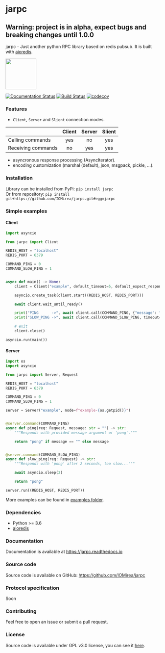 # jarpc

## Warning: project is in alpha, expect bugs and breaking changes until 1.0.0

jarpc - Just another python RPC library based on redis pubsub. It is built with [aioredis](https://github.com/aio-libs/aioredis).

<img src="https://raw.github.com/IOMirea/jarpc/master/docs/logo.svg?sanitize=true" height="100">

[![Documentation Status](https://readthedocs.org/projects/jarpc/badge/?version=latest)](https://jarpc.readthedocs.io/en/latest/?badge=latest)
[![Build Status](https://travis-ci.org/IOMirea/jarpc.svg?branch=master)](https://travis-ci.org/IOMirea/jarpc)
[![codecov](https://codecov.io/gh/IOMirea/jarpc/branch/master/graph/badge.svg)](https://codecov.io/gh/IOMirea/jarpc)

### Features
- `Client`, `Server` and `Slient` connection modes.

|                    | Client | Server | Slient |
| :----------------- | :----: | :----: | :----: |
| Calling commands   |   yes  |   no   |   yes  |
| Receiving commands |   no   |   yes  |   yes  |

- asyncronous response processing (AsyncIterator).
- encoding customization (marshal (default), json, msgpack, pickle, ...).

### Installation
Library can be installed from PyPi: `pip install jarpc`  
Or from repository: `pip install git+https://github.com/IOMirea/jarpc.git#egg=jarpc`

### Simple examples

#### Client
```python
import asyncio

from jarpc import Client

REDIS_HOST = "localhost"
REDIS_PORT = 6379

COMMAND_PING = 0
COMMAND_SLOW_PING = 1


async def main() -> None:
    client = Client("example", default_timeout=5, default_expect_responses=1)

    asyncio.create_task(client.start((REDIS_HOST, REDIS_PORT)))

    await client.wait_until_ready()

    print("PING      ->", await client.call(COMMAND_PING, {"message": "hello"}))
    print("SLOW_PING ->", await client.call(COMMAND_SLOW_PING, timeout=1))

    # exit
    client.close()

asyncio.run(main())
```


#### Server
```python
import os
import asyncio

from jarpc import Server, Request

REDIS_HOST = "localhost"
REDIS_PORT = 6379

COMMAND_PING = 0
COMMAND_SLOW_PING = 1

server = Server("example", node=f"example-{os.getpid()}")


@server.command(COMMAND_PING)
async def ping(req: Request, message: str = "") -> str:
    """Responds with provided message argument or 'pong'."""

    return "pong" if message == "" else message


@server.command(COMMAND_SLOW_PING)
async def slow_ping(req: Request) -> str:
    """Responds with 'pong' after 2 seconds, too slow..."""

    await asyncio.sleep(2)

    return "pong"

server.run((REDIS_HOST, REDIS_PORT))
```

More examples can be found in [examples folder](https://github.com/IOMirea/jarpc/blob/master/examples).

### Dependencies
- Python >= 3.6
- [aioredis](https://github.com/aio-libs/aioredis)

### Documentation
Documentation is available at https://jarpc.readthedocs.io

### Source code
Source code is available on GitHub: https://github.com/IOMirea/jarpc

### Protocol specification
Soon

### Contributing
Feel free to open an issue or submit a pull request.  

### License
Source code is available under GPL v3.0 license, you can see it [here](https://github.com/IOMirea/jarpc/blob/master/LICENSE).
